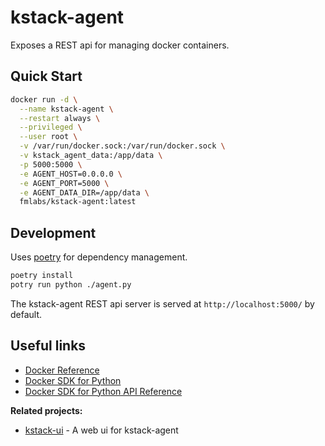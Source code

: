 # kstack-agent

Exposes a REST api for managing docker containers.


## Quick Start

```bash
docker run -d \
  --name kstack-agent \
  --restart always \
  --privileged \
  --user root \
  -v /var/run/docker.sock:/var/run/docker.sock \
  -v kstack_agent_data:/app/data \
  -p 5000:5000 \
  -e AGENT_HOST=0.0.0.0 \
  -e AGENT_PORT=5000 \
  -e AGENT_DATA_DIR=/app/data \
  fmlabs/kstack-agent:latest
```


## Development

Uses [poetry](https://python-poetry.org/) for dependency management.

```bash
poetry install
potry run python ./agent.py
```

The kstack-agent REST api server is served at `http://localhost:5000/` by default.



## Useful links

- [Docker Reference](https://docs.docker.com/reference/)
- [Docker SDK for Python](https://docker-py.readthedocs.io/en/stable/)
- [Docker SDK for Python API Reference](https://docker-py.readthedocs.io/en/stable/api.html)


**Related projects:**
- [kstack-ui](https://github.com/fm-labs/kstack-ui) - A web ui for kstack-agent